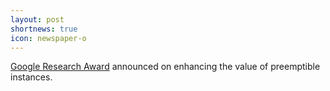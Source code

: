 ```yaml
---
layout: post
shortnews: true
icon: newspaper-o
---
```


[Google Research Award](http://googleresearch.blogspot.com/2016/02/google-research-awards-fall-2015.html) announced on enhancing the value of preemptible instances.